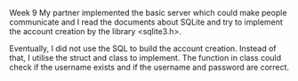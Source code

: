 Week 9
My partner implemented the basic server which could make people communicate and I read the documents about SQLite and 
try to implement the account creation by the library <sqlite3.h>.

Eventually, I did not use the SQL to build the account creation. Instead of that, I utilise the struct and class to implement.
The function in class could check if the username exists and if the username and password are correct.

